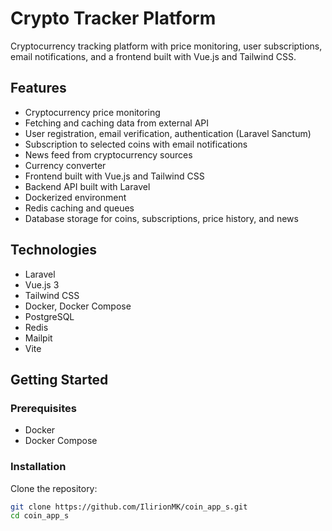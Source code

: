 # Crypto Tracker Platform

Cryptocurrency tracking platform with price monitoring, user subscriptions, email notifications, and a frontend built with Vue.js and Tailwind CSS.

## Features

- Cryptocurrency price monitoring
- Fetching and caching data from external API
- User registration, email verification, authentication (Laravel Sanctum)
- Subscription to selected coins with email notifications
- News feed from cryptocurrency sources
- Currency converter
- Frontend built with Vue.js and Tailwind CSS
- Backend API built with Laravel
- Dockerized environment
- Redis caching and queues
- Database storage for coins, subscriptions, price history, and news

## Technologies

- Laravel
- Vue.js 3
- Tailwind CSS
- Docker, Docker Compose
- PostgreSQL
- Redis
- Mailpit
- Vite

## Getting Started

### Prerequisites

- Docker
- Docker Compose

### Installation

Clone the repository:

```bash
git clone https://github.com/IlirionMK/coin_app_s.git
cd coin_app_s
